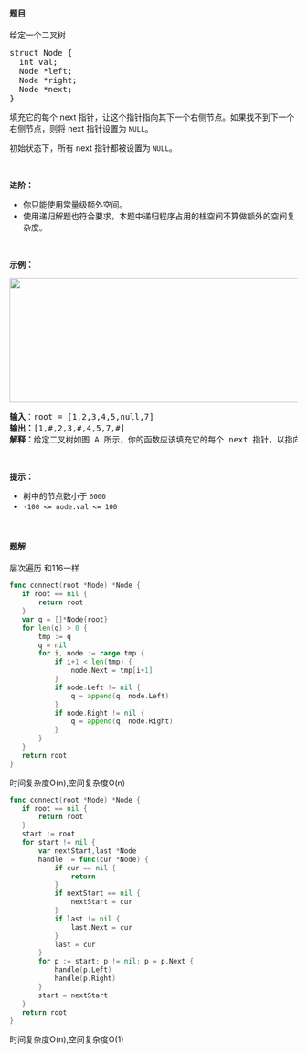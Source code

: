 #### 题目
<p>给定一个二叉树</p>

<pre>struct Node {
  int val;
  Node *left;
  Node *right;
  Node *next;
}</pre>

<p>填充它的每个 next 指针，让这个指针指向其下一个右侧节点。如果找不到下一个右侧节点，则将 next 指针设置为 <code>NULL</code>。</p>

<p>初始状态下，所有&nbsp;next 指针都被设置为 <code>NULL</code>。</p>

<p>&nbsp;</p>

<p><strong>进阶：</strong></p>

<ul>
	<li>你只能使用常量级额外空间。</li>
	<li>使用递归解题也符合要求，本题中递归程序占用的栈空间不算做额外的空间复杂度。</li>
</ul>

<p>&nbsp;</p>

<p><strong>示例：</strong></p>

<p><img alt="" src="https://assets.leetcode-cn.com/aliyun-lc-upload/uploads/2019/02/15/117_sample.png" style="height: 218px; width: 640px;"></p>

<pre><strong>输入</strong>：root = [1,2,3,4,5,null,7]
<strong>输出：</strong>[1,#,2,3,#,4,5,7,#]
<strong>解释：</strong>给定二叉树如图 A 所示，你的函数应该填充它的每个 next 指针，以指向其下一个右侧节点，如图 B 所示。</pre>

<p>&nbsp;</p>

<p><strong>提示：</strong></p>

<ul>
	<li>树中的节点数小于 <code>6000</code></li>
	<li><code>-100&nbsp;&lt;= node.val &lt;= 100</code></li>
</ul>

<p>&nbsp;</p>

<ul>
</ul>


 #### 题解
 层次遍历 和116一样
 ```go
func connect(root *Node) *Node {
	if root == nil {
		return root
	}
	var q = []*Node{root}
	for len(q) > 0 {
		tmp := q
		q = nil
		for i, node := range tmp {
			if i+1 < len(tmp) {
				node.Next = tmp[i+1]
			}
			if node.Left != nil {
				q = append(q, node.Left)
			}
			if node.Right != nil {
				q = append(q, node.Right)
			}
		}
	}
	return root
}
```
 时间复杂度O(n),空间复杂度O(n)
 
 ```go
func connect(root *Node) *Node {
	if root == nil {
		return root
	}
	start := root
	for start != nil {
		var nextStart,last *Node
		handle := func(cur *Node) {
			if cur == nil {
				return
			}
			if nextStart == nil {
				nextStart = cur
			}
			if last != nil {
				last.Next = cur
			}
			last = cur
		}
		for p := start; p != nil; p = p.Next {
			handle(p.Left)
			handle(p.Right)
		}
		start = nextStart
	}
	return root
}
```
 时间复杂度O(n),空间复杂度O(1)